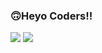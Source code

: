 ###  🙃Heyo Coders!!
<img src= "https://discord.com/channels/@me/752565422834057278">

<img src= "https://github-readme-stats.vercel.app/api?username=skywalker-its&&show_icons=true&title_color=ffffff&icon_color=bb2acf&text_color=daf7dc&bg_color=151515"> 
<!--
**skywalker-its/skywalker-its** is a ✨ _special_ ✨ repository because its `README.md` (this file) appears on your GitHub profile.

Here are some ideas to get you started:

- 🔭 I’m currently working on ...
- 🌱 I’m currently learning ...
- 👯 I’m looking to collaborate on ...
- 🤔 I’m looking for help with ...
- 💬 Ask me about ...
- 📫 How to reach me: ...
- 😄 Pronouns: ...
- ⚡ Fun fact: ...
-->
